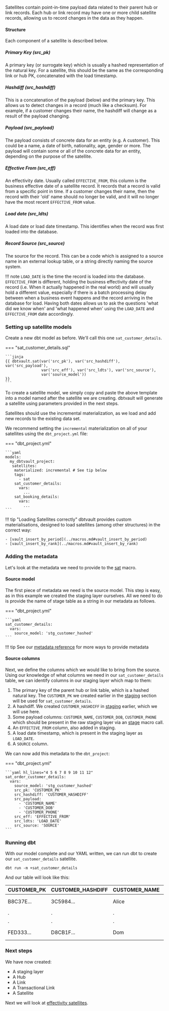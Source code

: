 Satellites contain point-in-time payload data related to their parent hub or link records. 
Each hub or link record may have one or more child satellite records, allowing us to record changes in 
the data as they happen. 

#### Structure

Each component of a satellite is described below.

##### Primary Key (src_pk)
A primary key (or surrogate key) which is usually a hashed representation of the natural key.
For a satellite, this should be the same as the corresponding link or hub PK, concatenated with the load timestamp. 

##### Hashdiff (src_hashdiff)
This is a concatenation of the payload (below) and the primary key. This allows us to 
detect changes in a record (much like a checksum). For example, if a customer changes their name, the hashdiff 
will change as a result of the payload changing. 

##### Payload (src_payload)
The payload consists of concrete data for an entity (e.g. A customer). This could be
a name, a date of birth, nationality, age, gender or more. The payload will contain some or all of the
concrete data for an entity, depending on the purpose of the satellite. 

[//]: # (TODO: Note about being optional)
##### Effective From (src_eff)
An effectivity date. Usually called `EFFECTIVE_FROM`, this column is the business effective date of a 
satellite record. It records that a record is valid from a specific point in time.
If a customer changes their name, then the record with their 'old' name should no longer be valid, and it will no 
longer have the most recent `EFFECTIVE_FROM` value. 

##### Load date (src_ldts)
A load date or load date timestamp. This identifies when the record was first loaded into the database.

##### Record Source (src_source)
The source for the record. This can be a code which is assigned to a source name in an external lookup table, 
or a string directly naming the source system.

!!! note
    `LOAD_DATE` is the time the record is loaded into the database. `EFFECTIVE_FROM` is different, 
    holding the business effectivity date of the record (i.e. When it actually happened in the real world) and will usually 
    hold a different value, especially if there is a batch processing delay between when a business event happens and the 
    record arriving in the database for load. Having both dates allows us to ask the questions 'what did we know when' 
    and 'what happened when' using the `LOAD_DATE` and `EFFECTIVE_FROM` date accordingly. 

### Setting up satellite models

Create a new dbt model as before. We'll call this one `sat_customer_details`. 

=== "sat_customer_details.sql"

    ```jinja
    {{ dbtvault.sat(var('src_pk'), var('src_hashdiff'), var('src_payload'),
                    var('src_eff'), var('src_ldts'), var('src_source'),
                    var('source_model'))                                   }}
    ```

To create a satellite model, we simply copy and paste the above template into a model named after the satellite we
are creating. dbtvault will generate a satellite using parameters provided in the next steps.

Satellites should use the incremental materialization, as we load and add new records to the existing data set. 

We recommend setting the `incremental` materialization on all of your satellites using the `dbt_project.yml` file:

=== "dbt_project.yml"

    ```yaml
    models:
      my_dbtvault_project:
       satellites:
        materialized: incremental # See tip below
        tags:
          - sat
        sat_customer_details:
          vars:
            ...
        sat_booking_details:
          vars:
            ...
    ```

!!! tip "Loading Satellites correctly"
    dbtvault provides custom materialisations, designed to load satellites (among other structures) in the correct way:
    
    - [vault_insert_by_period](../macros.md#vault_insert_by_period)
    - [vault_insert_by_rank](../macros.md#vault_insert_by_rank)

### Adding the metadata

Let's look at the metadata we need to provide to the [sat](../macros.md#sat) macro.

#### Source model

The first piece of metadata we need is the source model. This step is easy, as in this example we created the 
staging layer ourselves.  All we need to do is provide the name of stage table as a string in our metadata 
as follows.

=== "dbt_project.yml"

    ```yaml
    sat_customer_details:
      vars:
        source_model: 'stg_customer_hashed'
    ```

!!! tip
    See our [metadata reference](../metadata.md#satellites) for more ways to provide metadata

#### Source columns

Next, we define the columns which we would like to bring from the source.
Using our knowledge of what columns we need in our ```sat_customer_details``` table, we can identify columns in our
staging layer which map to them:

1. The primary key of the parent hub or link table,  which is a hashed natural key. 
The `CUSTOMER_PK` we created earlier in the [staging](tut_staging.md) section will be used for `sat_customer_details`.
2. A hashdiff. We created `CUSTOMER_HASHDIFF` in [staging](tut_staging.md) earlier, which we will use here.
3. Some payload columns: `CUSTOMER_NAME`, `CUSTOMER_DOB`, `CUSTOMER_PHONE` which should be present in the 
raw staging layer via an [stage](../macros.md#stage) macro call.
4. An `EFFECTIVE_FROM` column, also added in staging. 
5. A load date timestamp, which is present in the staging layer as `LOAD_DATE`. 
6. A `SOURCE` column.

We can now add this metadata to the `dbt_project`:

=== "dbt_project.yml"

    ```yaml hl_lines="4 5 6 7 8 9 10 11 12"
    sat_order_customer_details:
      vars:
        source_model: 'stg_customer_hashed'
        src_pk: 'CUSTOMER_PK'
        src_hashdiff: 'CUSTOMER_HASHDIFF'
        src_payload:
          - 'CUSTOMER_NAME'
          - 'CUSTOMER_DOB'
          - 'CUSTOMER_PHONE'
        src_eff: 'EFFECTIVE_FROM'
        src_ldts: 'LOAD_DATE'
        src_source: 'SOURCE'
    ```


### Running dbt

With our model complete and our YAML written, we can run dbt to create our `sat_customer_details` satellite.

`dbt run -m +sat_customer_details`
    
And our table will look like this:

| CUSTOMER_PK  | CUSTOMER_HASHDIFF | CUSTOMER_NAME | CUSTOMER_DOB | CUSTOMER_PHONE  | EFFECTIVE_FROM | LOAD_DATE    | SOURCE |
| ------------ | ------------      | ----------    | ------------ | --------------- | -------------- | ----------- | ------ |
| B8C37E...    | 3C5984...         | Alice         | 1997-04-24   | 17-214-233-1214 | 1993-01-01     | 1993-01-01  | 1      |
| .            | .                 | .             | .            | .               | .              | .           | 1      |
| .            | .                 | .             | .            | .               | .              | .           | 1      |
| FED333...    | D8CB1F...         | Dom           | 2018-04-13   | 17-214-233-1217 | 1993-01-01     | 1993-01-01  | 1      |


### Next steps

We have now created:

- A staging layer 
- A Hub 
- A Link
- A Transactional Link
- A Satellite

Next we will look at [effectivity satellites](tut_eff_satellites.md).